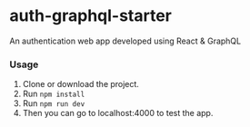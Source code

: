 # auth-graphql-starter
An authentication web app developed using React & GraphQL

### Usage
1. Clone or download the project.
2. Run `npm install`
3. Run `npm run dev`
4. Then you can go to localhost:4000 to test the app. 

